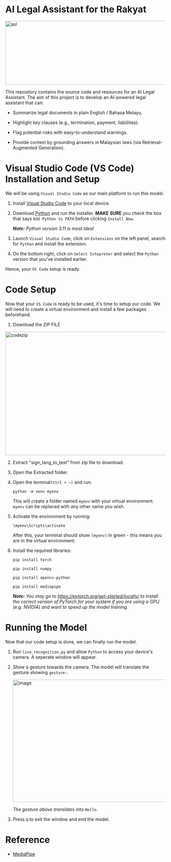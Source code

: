 # AI Legal Assistant for the Rakyat
<img width="800" height="200" alt="asl" src="https://cdn.prod.website-files.com/672b8fcccce3fc53bb92fb97/672bab1defe652cd000583cc_1.png" />

This repository contains the source code and resources for an AI Legal Assistant. The aim of this project is to develop an AI-powered legal assistant that can:

* Summarize legal documents in plain English / Bahasa Melayu.

* Highlight key clauses (e.g., termination, payment, liabilities).

* Flag potential risks with easy-to-understand warnings.

* Provide context by grounding answers in Malaysian laws (via Retrieval-Augmented Generation).

# Visual Studio Code (VS Code) Installation and Setup
We will be using `Visual Studio Code` as our main platform to run this model.
 1. Install [Visual Studio Code](https://code.visualstudio.com/) to your local device.
    
 2. Download [Python](https://www.python.org/downloads/) and run the installer. **MAKE SURE** you check the box that says `Add Python to PATH` before clicking `Install Now`.
    
    _**Note:** Python version 3.11 is most ideal_
    
 4. Launch `Visual Studio Code`, click on `Extensions` on the left panel, search for `Python` and install the extension.

 5. On the bottom right, click on `Select Intepreter` and select the `Python` version that you've installed earlier.

 Hence, your `VS Code` setup is ready.

 # Code Setup
 Now that your `VS Code` is ready to be used, it's time to setup our code. We will need to create a virtual environment and install a few packages beforehand.

  1. Download the ZIP FILE
<img width="619" height="387" alt="codezip" src="https://bpb-us-e1.wpmucdn.com/sites.northwestern.edu/dist/b/3044/files/2021/05/github.png" />

  2. Extract "sign_lang_to_text" from zip file to download.

  3. Open the Extracted folder.

  4. Open the terminal`(Ctrl + ~)` and run:
     ```
     python -m venv myenv
     ```
     This will create a folder named `myenv` with your virtual environment. `myenv` can be replaced with any other name you wish.

  5. Activate the environment by running:
     ```
     \myenv\Scripts\activate
     ```
     After this, your terminal should show `(myenv)` in green - this means you are in the virtual environment.

  6. Install the required libraries:
     ```
     pip install torch
     ```
     ```
     pip install numpy
     ```
     ```
     pip install opencv-python
     ```
     ```
     pip install mediapipe
     ```
     ***Note:** You may go to https://pytorch.org/get-started/locally/ to install the correct version of PyTorch for your system if you are using a GPU (e.g. NVIDIA) and want to speed up the model training.*
     
# Running the Model
  Now that our code setup is done, we can finally run the model.

  1. Run `live_recognition.py` and allow `Python` to access your device's camera. A seperate window will appear.
  2. Show a gesture towards the camera. The model will translate the gesture showing `gesture:`.

     <img width="481" height="384" alt="image" src="https://github.com/user-attachments/assets/b2d5b893-3aa4-414e-b66a-820e55137b82" />

     _The gesture above translates into `Hello`._

  3. Press `Q` to exit the window and end the model.

     

     



     

     

     
 
    
      




# Reference
* [MediaPipe](https://mediapipe.dev/)

